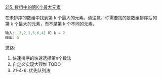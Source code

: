 [215. 数组中的第K个最大元素](https://leetcode-cn.com/problems/kth-largest-element-in-an-array/solution/kuai-su-pai-xu-zhao-dao-indexwei-zhi-din-e5nj/)

在未排序的数组中找到第 k 个最大的元素。请注意，你需要找的是数组排序后的第 k 个最大的元素，而不是第 k 个不同的元素。
```java
输入: [3,2,1,5,6,4] 和 k = 2
输出: 5
```
思路:
1. 快速排序的快速选择第n个数法
2. 自定义实现大顶堆 TODO
3. 21-4-6: 优先队列法

